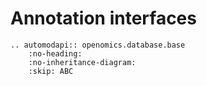 # Annotation interfaces

```{eval-rst}
.. automodapi:: openomics.database.base
    :no-heading:
    :no-inheritance-diagram:
    :skip: ABC
```
